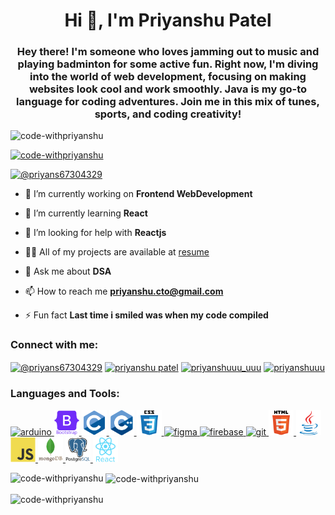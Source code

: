 <h1 align="center">Hi 👋, I'm Priyanshu Patel</h1>
<h3 align="center">Hey there! I'm someone who loves jamming out to music and playing badminton for some active fun. Right now, I'm diving into the world of web development, focusing on making websites look cool and work smoothly. Java is my go-to language for coding adventures. Join me in this mix of tunes, sports, and coding creativity!</h3>

<p align="left"> <img src="https://komarev.com/ghpvc/?username=code-withpriyanshu&label=Profile%20views&color=0e75b6&style=flat" alt="code-withpriyanshu" /> </p>

<p align="left"> <a href="https://github.com/ryo-ma/github-profile-trophy"><img src="https://github-profile-trophy.vercel.app/?username=code-withpriyanshu" alt="code-withpriyanshu" /></a> </p>

<p align="left"> <a href="https://twitter.com/@priyans67304329" target="blank"><img src="https://img.shields.io/twitter/follow/@priyans67304329?logo=twitter&style=for-the-badge" alt="@priyans67304329" /></a> </p>

- 🔭 I’m currently working on **Frontend WebDevelopment**

- 🌱 I’m currently learning **React**

- 🤝 I’m looking for help with **Reactjs**

- 👨‍💻 All of my projects are available at [resume](https://rresumee.netlify.app)


- 💬 Ask me about **DSA**

- 📫 How to reach me **priyanshu.cto@gmail.com**

- ⚡ Fun fact **Last time i smiled was when my code compiled**

<h3 align="left">Connect with me:</h3>
<p align="left">
<a href="https://twitter.com/@priyans67304329" target="blank"><img align="center" src="https://raw.githubusercontent.com/rahuldkjain/github-profile-readme-generator/master/src/images/icons/Social/twitter.svg" alt="@priyans67304329" height="30" width="40" /></a>
<a href="https://linkedin.com/in/priyanshu patel" target="blank"><img align="center" src="https://raw.githubusercontent.com/rahuldkjain/github-profile-readme-generator/master/src/images/icons/Social/linked-in-alt.svg" alt="priyanshu patel" height="30" width="40" /></a>
<a href="https://instagram.com/priyanshuuu_uuu" target="blank"><img align="center" src="https://raw.githubusercontent.com/rahuldkjain/github-profile-readme-generator/master/src/images/icons/Social/instagram.svg" alt="priyanshuuu_uuu" height="30" width="40" /></a>
<a href="https://www.leetcode.com/priyanshuuu" target="blank"><img align="center" src="https://raw.githubusercontent.com/rahuldkjain/github-profile-readme-generator/master/src/images/icons/Social/leet-code.svg" alt="priyanshuuu" height="30" width="40" /></a>
</p>

<h3 align="left">Languages and Tools:</h3>
<p align="left"> <a href="https://www.arduino.cc/" target="_blank" rel="noreferrer"> <img src="https://cdn.worldvectorlogo.com/logos/arduino-1.svg" alt="arduino" width="40" height="40"/> </a> <a href="https://getbootstrap.com" target="_blank" rel="noreferrer"> <img src="https://raw.githubusercontent.com/devicons/devicon/master/icons/bootstrap/bootstrap-plain-wordmark.svg" alt="bootstrap" width="40" height="40"/> </a> <a href="https://www.cprogramming.com/" target="_blank" rel="noreferrer"> <img src="https://raw.githubusercontent.com/devicons/devicon/master/icons/c/c-original.svg" alt="c" width="40" height="40"/> </a> <a href="https://www.w3schools.com/cpp/" target="_blank" rel="noreferrer"> <img src="https://raw.githubusercontent.com/devicons/devicon/master/icons/cplusplus/cplusplus-original.svg" alt="cplusplus" width="40" height="40"/> </a> <a href="https://www.w3schools.com/css/" target="_blank" rel="noreferrer"> <img src="https://raw.githubusercontent.com/devicons/devicon/master/icons/css3/css3-original-wordmark.svg" alt="css3" width="40" height="40"/> </a> <a href="https://www.figma.com/" target="_blank" rel="noreferrer"> <img src="https://www.vectorlogo.zone/logos/figma/figma-icon.svg" alt="figma" width="40" height="40"/> </a> <a href="https://firebase.google.com/" target="_blank" rel="noreferrer"> <img src="https://www.vectorlogo.zone/logos/firebase/firebase-icon.svg" alt="firebase" width="40" height="40"/> </a> <a href="https://git-scm.com/" target="_blank" rel="noreferrer"> <img src="https://www.vectorlogo.zone/logos/git-scm/git-scm-icon.svg" alt="git" width="40" height="40"/> </a> <a href="https://www.w3.org/html/" target="_blank" rel="noreferrer"> <img src="https://raw.githubusercontent.com/devicons/devicon/master/icons/html5/html5-original-wordmark.svg" alt="html5" width="40" height="40"/> </a> <a href="https://www.java.com" target="_blank" rel="noreferrer"> <img src="https://raw.githubusercontent.com/devicons/devicon/master/icons/java/java-original.svg" alt="java" width="40" height="40"/> </a> <a href="https://developer.mozilla.org/en-US/docs/Web/JavaScript" target="_blank" rel="noreferrer"> <img src="https://raw.githubusercontent.com/devicons/devicon/master/icons/javascript/javascript-original.svg" alt="javascript" width="40" height="40"/> </a> <a href="https://www.mongodb.com/" target="_blank" rel="noreferrer"> <img src="https://raw.githubusercontent.com/devicons/devicon/master/icons/mongodb/mongodb-original-wordmark.svg" alt="mongodb" width="40" height="40"/> </a> <a href="https://www.postgresql.org" target="_blank" rel="noreferrer"> <img src="https://raw.githubusercontent.com/devicons/devicon/master/icons/postgresql/postgresql-original-wordmark.svg" alt="postgresql" width="40" height="40"/> </a> <a href="https://reactjs.org/" target="_blank" rel="noreferrer"> <img src="https://raw.githubusercontent.com/devicons/devicon/master/icons/react/react-original-wordmark.svg" alt="react" width="40" height="40"/> </a> </p>


<p><img align="left" src="https://github-readme-stats.vercel.app/api/top-langs?username=code-withpriyanshu&show_icons=true&locale=en&layout=compact" alt="code-withpriyanshu" /></p>

<p>&nbsp;<img align="center" src="https://github-readme-stats.vercel.app/api?username=code-withpriyanshu&show_icons=true&locale=en" alt="code-withpriyanshu" /></p>

<p><img align="center" src="https://github-readme-streak-stats.herokuapp.com/?user=code-withpriyanshu&" alt="code-withpriyanshu" /></p>
